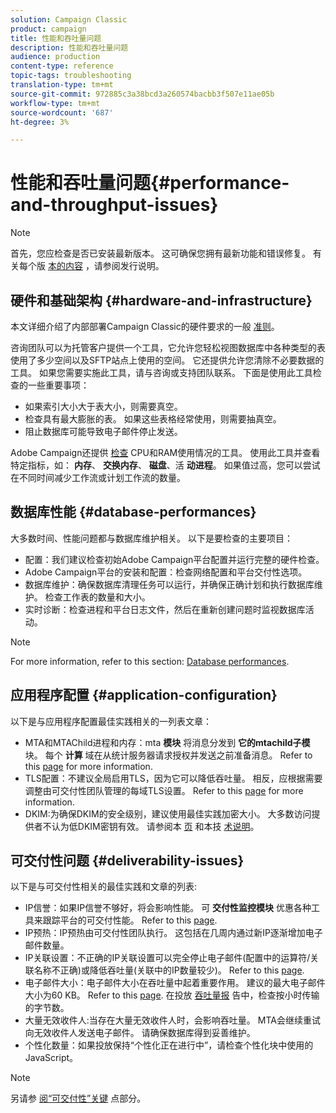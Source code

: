 ```yaml
---
solution: Campaign Classic
product: campaign
title: 性能和吞吐量问题
description: 性能和吞吐量问题
audience: production
content-type: reference
topic-tags: troubleshooting
translation-type: tm+mt
source-git-commit: 972885c3a38bcd3a260574bacbb3f507e11ae05b
workflow-type: tm+mt
source-wordcount: '687'
ht-degree: 3%

---
```



# 性能和吞吐量问题{#performance-and-throughput-issues}

>[!NOTE]
>
>首先，您应检查是否已安装最新版本。 这可确保您拥有最新功能和错误修复。 有关每个版 [本的内容](../../rn/using/latest-release.md) ，请参阅发行说明。

## 硬件和基础架构 {#hardware-and-infrastructure}

本文详细介绍了内部部署Campaign Classic的硬件要求的一般 [准则](https://helpx.adobe.com/cn/campaign/kb/hardware-sizing-guide.html)。

咨询团队可以为托管客户提供一个工具，它允许您轻松视图数据库中各种类型的表使用了多少空间以及SFTP站点上使用的空间。 它还提供允许您清除不必要数据的工具。 如果您需要实施此工具，请与咨询或支持团队联系。 下面是使用此工具检查的一些重要事项：

* 如果索引大小大于表大小，则需要真空。
* 检查具有最大膨胀的表。 如果这些表格经常使用，则需要抽真空。
* 阻止数据库可能导致电子邮件停止发送。

Adobe Campaign还提供 [检查](../../production/using/monitoring-processes.md#manual-monitoring) CPU和RAM使用情况的工具。 使用此工具并查看特定指标，如： **内存**、 **交换内存**、 **磁盘**、活 **动进程**。 如果值过高，您可以尝试在不同时间减少工作流或计划工作流的数量。

## 数据库性能 {#database-performances}

大多数时间、性能问题都与数据库维护相关。 以下是要检查的主要项目：

* 配置：我们建议检查初始Adobe Campaign平台配置并运行完整的硬件检查。
* Adobe Campaign平台的安装和配置：检查网络配置和平台交付性选项。
* 数据库维护：确保数据库清理任务可以运行，并确保正确计划和执行数据库维护。 检查工作表的数量和大小。
* 实时诊断：检查进程和平台日志文件，然后在重新创建问题时监视数据库活动。

>[!NOTE]
>
>For more information, refer to this section: [Database performances](../../production/using/database-performances.md).

## 应用程序配置 {#application-configuration}

以下是与应用程序配置最佳实践相关的一列表文章：

* MTA和MTAChild进程和内存：mta **模块** 将消息分发到 **它的mtachild子模** 块。 每个 **计算** 域在从统计服务器请求授权并发送之前准备消息。 Refer to this [page](../../installation/using/email-deliverability.md) for more information.
* TLS配置：不建议全局启用TLS，因为它可以降低吞吐量。 相反，应根据需要调整由可交付性团队管理的每域TLS设置。 Refer to this [page](../../installation/using/email-deliverability.md#mx-configuration) for more information.
* DKIM:为确保DKIM的安全级别，建议使用最佳实践加密大小。 大多数访问提供者不认为低DKIM密钥有效。 请参阅本 [页](../../delivery/using/technical-recommendations.md#dkim) 和本技 [术说明](https://helpx.adobe.com/cn/campaign/kb/domain-name-delegation.html)。

## 可交付性问题 {#deliverability-issues}

以下是与可交付性相关的最佳实践和文章的列表:

* IP信誉：如果IP信誉不够好，将会影响性能。 可 **交付性监控模块** 优惠各种工具来跟踪平台的可交付性能。 Refer to this [page](../../delivery/using/monitoring-deliverability.md).
* IP预热：IP预热由可交付性团队执行。 这包括在几周内通过新IP逐渐增加电子邮件数量。
* IP关联设置：不正确的IP关联设置可以完全停止电子邮件(配置中的运算符/关联名称不正确)或降低吞吐量(关联中的IP数量较少)。 Refer to this [page](../../installation/using/email-deliverability.md#list-of-ip-addresses-to-use).
* 电子邮件大小：电子邮件大小在吞吐量中起着重要作用。 建议的最大电子邮件大小为60 KB。 Refer to this [page](https://helpx.adobe.com/legal/product-descriptions/campaign.html). 在投放 [吞吐量报](../../reporting/using/global-reports.md#delivery-throughput) 告中，检查按小时传输的字节数。
* 大量无效收件人:当存在大量无效收件人时，会影响吞吐量。 MTA会继续重试向无效收件人发送电子邮件。 请确保数据库得到妥善维护。
* 个性化数量：如果投放保持“个性化正在进行中”，请检查个性化块中使用的JavaScript。

>[!NOTE]
>
>另请参 [阅“可交付性”关键](../../delivery/using/deliverability-key-points.md) 点部分。


